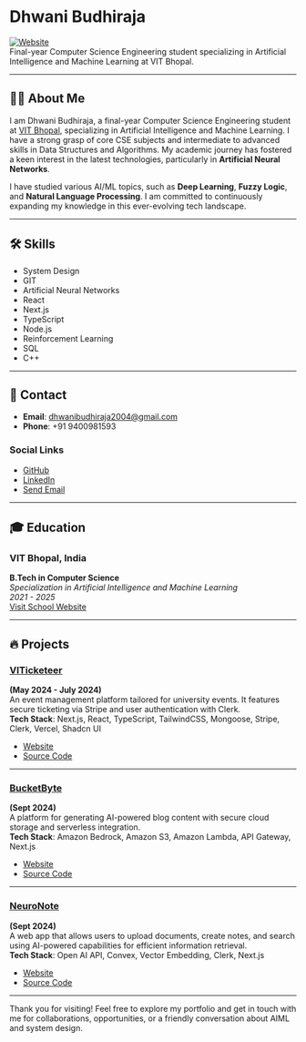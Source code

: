 # Dhwani Budhiraja

[![Website](https://img.shields.io/badge/Website-dhwanibudhiraja.com-brightgreen)](https://dhwanibudhiraja.com)  
Final-year Computer Science Engineering student specializing in Artificial Intelligence and Machine Learning at VIT Bhopal.

---

## 👩‍💻 About Me

I am Dhwani Budhiraja, a final-year Computer Science Engineering student at [VIT Bhopal](https://vitbhopal.ac.in/), specializing in Artificial Intelligence and Machine Learning. I have a strong grasp of core CSE subjects and intermediate to advanced skills in Data Structures and Algorithms. My academic journey has fostered a keen interest in the latest technologies, particularly in **Artificial Neural Networks**.

I have studied various AI/ML topics, such as **Deep Learning**, **Fuzzy Logic**, and **Natural Language Processing**. I am committed to continuously expanding my knowledge in this ever-evolving tech landscape.

---


## 🛠️ Skills

- System Design
- GIT
- Artificial Neural Networks
- React
- Next.js
- TypeScript
- Node.js
- Reinforcement Learning
- SQL
- C++

---

## 📧 Contact

- **Email**: [dhwanibudhiraja2004@gmail.com](mailto:dhwanibudhiraja2004@gmail.com)
- **Phone**: +91 9400981593

### Social Links

- [GitHub](https://github.com/dhwanibudhiraja04)
- [LinkedIn](https://www.linkedin.com/in/dhwanibudhiraja/)
- [Send Email](https://mail.google.com/mail/u/0/?view=cm&fs=1&to=dhwanibudhiraja2004@gmail.com)

---

## 🎓 Education

### **VIT Bhopal, India**
**B.Tech in Computer Science**  
*Specialization in Artificial Intelligence and Machine Learning*  
*2021 - 2025*  
[Visit School Website](https://vitbhopal.ac.in/)

---

## 🔥 Projects

### **[VITicketeer](https://viticketeer.vercel.app/)**
**(May 2024 - July 2024)**  
An event management platform tailored for university events. It features secure ticketing via Stripe and user authentication with Clerk.  
**Tech Stack**: Next.js, React, TypeScript, TailwindCSS, Mongoose, Stripe, Clerk, Vercel, Shadcn UI  
- [Website](https://viticketeer.vercel.app/)
- [Source Code](https://github.com/sahilshenoy/VITicketeer)

---

### **[BucketByte](https://bucketbyte.com)**
**(Sept 2024)**  
A platform for generating AI-powered blog content with secure cloud storage and serverless integration.  
**Tech Stack**: Amazon Bedrock, Amazon S3, Amazon Lambda, API Gateway, Next.js  
- [Website](https://bucketbyte.com)
- [Source Code](https://github.com/sahilshenoy/bucket-byte)

---

### **[NeuroNote](https://neuro-note.com)**
**(Sept 2024)**  
A web app that allows users to upload documents, create notes, and search using AI-powered capabilities for efficient information retrieval.  
**Tech Stack**: Open AI API, Convex, Vector Embedding, Clerk, Next.js  
- [Website](https://neuro-note.com)
- [Source Code](https://github.com/dhwanibudhiraja/neuronote)

---

Thank you for visiting! Feel free to explore my portfolio and get in touch with me for collaborations, opportunities, or a friendly conversation about AIML and system design.

